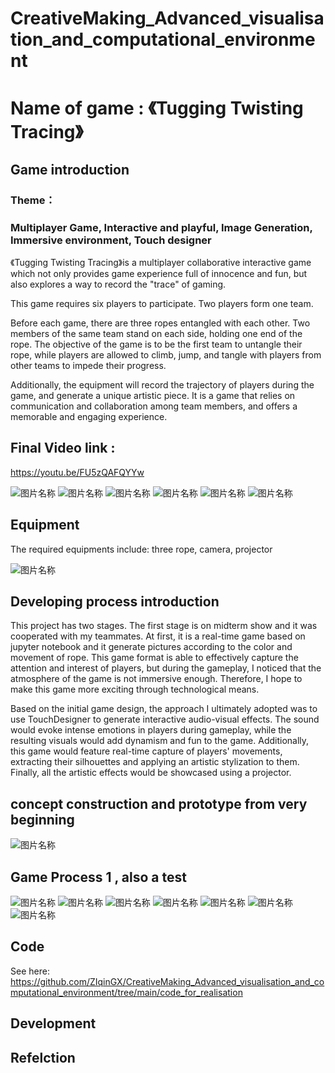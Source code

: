# CreativeMaking_Advanced_visualisation_and_computational_environment

# Name of game : 《Tugging Twisting Tracing》

## Game introduction

### Theme： 
### Multiplayer Game, Interactive and playful, Image Generation, Immersive environment, Touch designer


《Tugging Twisting Tracing》is a multiplayer collaborative interactive game which not only provides game experience full of innocence and fun, but also explores a way to record the "trace" of gaming. 

This game requires six players to participate. Two players form one team. 

Before each game, there are three ropes entangled with each other. Two members of the same team stand on each side, holding one end of the rope. The objective of the game is to be the first team to untangle their rope, while players are allowed to climb, jump, and tangle with players from other teams to impede their progress. 

Additionally, the equipment will record the trajectory of players during the game, and generate a unique artistic piece. It is a game that relies on communication and collaboration among team members, and offers a memorable and engaging experience.

## Final Video link :
https://youtu.be/FU5zQAFQYYw 

![图片名称](https://github.com/ZIqinGX/CreativeMaking_Advanced_visualisation_and_computational_environment/blob/main/Final%20stage%20video%20shortcut/cover6.png) 
![图片名称](https://github.com/ZIqinGX/CreativeMaking_Advanced_visualisation_and_computational_environment/blob/main/Final%20stage%20video%20shortcut/cover7.png) 
![图片名称](https://github.com/ZIqinGX/CreativeMaking_Advanced_visualisation_and_computational_environment/blob/main/Final%20game(process2)%20generated%20artwork/final%20game%20photo.jpg)
![图片名称](https://github.com/ZIqinGX/CreativeMaking_Advanced_visualisation_and_computational_environment/blob/main/Final%20game(process2)%20generated%20artwork/game_figure5.png)
![图片名称](https://github.com/ZIqinGX/CreativeMaking_Advanced_visualisation_and_computational_environment/blob/main/Final%20game(process2)%20generated%20artwork/game_figure7.png)
![图片名称](https://github.com/ZIqinGX/CreativeMaking_Advanced_visualisation_and_computational_environment/blob/main/Final%20game(process2)%20generated%20artwork/game_figure2.png)

## Equipment 

The required equipments include: three rope, camera, projector

![图片名称](https://github.com/ZIqinGX/CreativeMaking_Advanced_visualisation_and_computational_environment/blob/main/Equipment/rope.jpg)

## Developing process introduction

This project has two stages. The first stage is on midterm show and it was cooperated with my teammates. At first, it is a real-time game based on jupyter notebook and it generate pictures according to the color and movement of rope. This game format is able to effectively capture the attention and interest of players, but during the gameplay, I noticed that the atmosphere of the game is not immersive enough. Therefore, I hope to make this game more exciting through technological means. 

Based on the initial game design, the approach I ultimately adopted was to use TouchDesigner to generate interactive audio-visual effects. The sound would evoke intense emotions in players during gameplay, while the resulting visuals would add dynamism and fun to the game. Additionally, this game would feature real-time capture of players' movements, extracting their silhouettes and applying an artistic stylization to them. Finally, all the artistic effects would be showcased using a projector.

## concept construction and prototype from very beginning

![图片名称](https://github.com/ZIqinGX/CreativeMaking_Advanced_visualisation_and_computational_environment/blob/main/Process_(concept_and_prototype)/sketch_for_idea.png) 

## Game Process 1 , also a test

![图片名称](https://github.com/ZIqinGX/CreativeMaking_Advanced_visualisation_and_computational_environment/blob/main/Game%20process%20photo/game_process_record3resize.png) 
![图片名称](https://github.com/ZIqinGX/CreativeMaking_Advanced_visualisation_and_computational_environment/blob/main/Game%20process%20photo/game_process_record4resized.png)
![图片名称](https://github.com/ZIqinGX/CreativeMaking_Advanced_visualisation_and_computational_environment/blob/main/Game%20process%20photo/game_process_record2resized.png)
![图片名称](https://github.com/ZIqinGX/CreativeMaking_Advanced_visualisation_and_computational_environment/blob/main/Game%20process%20photo/game_process_record5resized.jpg)
![图片名称](https://github.com/ZIqinGX/CreativeMaking_Advanced_visualisation_and_computational_environment/blob/main/Generated_pictures_from_playing/artwork3resized.png) 
![图片名称](https://github.com/ZIqinGX/CreativeMaking_Advanced_visualisation_and_computational_environment/blob/main/Generated_pictures_from_playing/artwork1resized.png) 
![图片名称](https://github.com/ZIqinGX/CreativeMaking_Advanced_visualisation_and_computational_environment/blob/main/Generated_pictures_from_playing/artwork2resized.png) 


## Code
See here: https://github.com/ZIqinGX/CreativeMaking_Advanced_visualisation_and_computational_environment/tree/main/code_for_realisation


## Development

## Refelction
